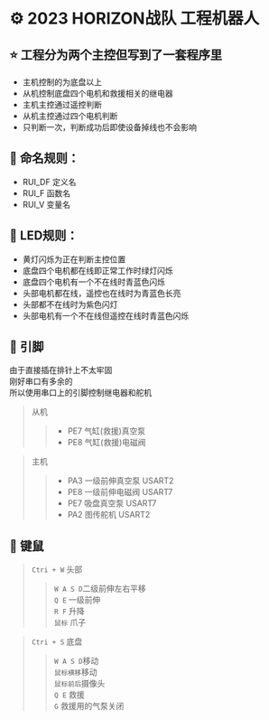 # ⚙️ 2023 HORIZON战队 工程机器人

## ⭐ 工程分为两个主控但写到了一套程序里
  * 主机控制的为底盘以上  
  * 从机控制底盘四个电机和救援相关的继电器
  * 主机主控通过遥控判断
  * 从机主控通过四个电机判断
  * 只判断一次，判断成功后即使设备掉线也不会影响
  
## 👻 命名规则：
  * RUI_DF  定义名
  * RUI_F   函数名
  * RUI_V   变量名

## 🎨 LED规则：
  * 黄灯闪烁为正在判断主控位置
  * 底盘四个电机都在线即正常工作时绿灯闪烁
  * 底盘四个电机有一个不在线时青蓝色闪烁
  * 头部电机都在线，遥控也在线时为青蓝色长亮
  * 头部都不在线时为紫色闪灯
  * 头部电机有一个不在线但遥控在线时青蓝色闪烁

## 🌈 引脚
由于直接插在排针上不太牢固  
刚好串口有多余的  
所以使用串口上的引脚控制继电器和舵机 
> 从机
>>* PE7  气缸(救援)真空泵
>>* PE8  气缸(救援)电磁阀   

> 主机
>>* PA3  一级前伸真空泵  USART2
>>* PE8  一级前伸电磁阀  USART7
>>* PE7  吸盘真空泵      USART7
>>* PA2  图传舵机        USART2

## 🚗 键鼠
> `Ctri + W` 头部  
>> `W A S D`二级前伸左右平移  
>> `Q E` 一级前伸  
>> `R F` 升降  
>> `鼠标` 爪子    


> `Ctri + S` 底盘  
>> `W A S D`移动  
>> `鼠标横移`移动  
>> `鼠标前后`摄像头  
>> `Q E` 救援  
>> `G` 救援用的气泵关闭   